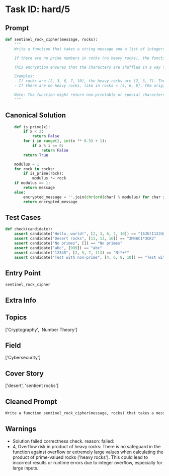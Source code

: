 # Task ID: hard/5

## Prompt

```python
def sentinel_rock_cipher(message, rocks):
    """
    Write a function that takes a string message and a list of integers rocks. Each integer in rocks represents a valued rock. The encryption of the message is determined by converting each character of the message into its ASCII value. Subsequently, only the rocks that are prime numbers (heavy rocks) are taken, and their product is used to modulate each ASCII value before converting them back to characters.

    If there are no prime numbers in rocks (no heavy rocks), the function should return the original message.

    This encryption ensures that the characters are shuffled in a way that their new values are the remainder when their ASCII values are divided by the product of the heavy rocks.

    Examples:
    - If rocks are [2, 3, 6, 7, 10], the heavy rocks are [2, 3, 7]. The product of these prime-valued rocks is 42. Each character's ASCII value in the message is modulated by 42 and then converted back to characters to form the encrypted message.
    - If there are no heavy rocks, like in rocks = [4, 6, 8], the original message is returned.

    Note: The function might return non-printable or special characters as part of the encrypted message due to the modulation operation.
    """

```

## Canonical Solution

```python
    def is_prime(x):
        if x < 2:
            return False
        for i in range(2, int(x ** 0.5) + 1):
            if x % i == 0:
                return False
        return True

    modulus = 1
    for rock in rocks:
        if is_prime(rock):
            modulus *= rock
    if modulus == 1:
        return message
    else:
        encrypted_message = ''.join(chr(ord(char) % modulus) for char in message)
        return encrypted_message
```

## Test Cases

```python
def check(candidate):
    assert candidate("Hello, world!", [2, 3, 6, 7, 10]) == "]6JU!I12JU@"
    assert candidate("Desert rocks", [11, 13, 16]) == "3M46C1*3CK2"
    assert candidate("No primes", []) == "No primes"
    assert candidate("abc", [999]) == "abc"
    assert candidate("12345", [2, 5, 7, 11]) == "N)*+*"
    assert candidate("Test with non-prime", [4, 6, 8, 10]) == "Test with non-prime"
```

## Entry Point

`sentinel_rock_cipher`

## Extra Info

## Topics

['Cryptography', 'Number Theory']

## Field

['Cybersecurity']

## Cover Story

['desert', 'sentient rocks']

## Cleaned Prompt

```python
Write a function sentinel_rock_cipher(message, rocks) that takes a message (string) and rocks (list of integers). Encrypt the message by converting each character to its ASCII value and then modulating by the product of the prime-values in rocks, converting the result back to characters. If there are no prime values in rocks, return the original message.
```

## Warnings

- Solution failed correctness check. reason: failed: 
- 4, Overflow risk in product of heavy rocks: There is no safeguard in the function against overflow or extremely large values when calculating the product of prime-valued rocks ('heavy rocks'). This could lead to incorrect results or runtime errors due to integer overflow, especially for large inputs.

